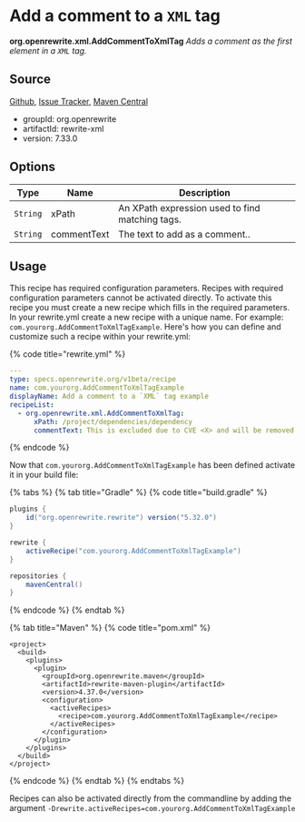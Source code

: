 # Add a comment to a `XML` tag

**org.openrewrite.xml.AddCommentToXmlTag**
_Adds a comment as the first element in a `XML` tag._

## Source

[Github](https://github.com/openrewrite/rewrite), [Issue Tracker](https://github.com/openrewrite/rewrite/issues), [Maven Central](https://search.maven.org/artifact/org.openrewrite/rewrite-xml/7.33.0/jar)

* groupId: org.openrewrite
* artifactId: rewrite-xml
* version: 7.33.0

## Options

| Type | Name | Description |
| -- | -- | -- |
| `String` | xPath | An XPath expression used to find matching tags. |
| `String` | commentText | The text to add as a comment.. |


## Usage

This recipe has required configuration parameters. Recipes with required configuration parameters cannot be activated directly. To activate this recipe you must create a new recipe which fills in the required parameters. In your rewrite.yml create a new recipe with a unique name. For example: `com.yourorg.AddCommentToXmlTagExample`.
Here's how you can define and customize such a recipe within your rewrite.yml:

{% code title="rewrite.yml" %}
```yaml
---
type: specs.openrewrite.org/v1beta/recipe
name: com.yourorg.AddCommentToXmlTagExample
displayName: Add a comment to a `XML` tag example
recipeList:
  - org.openrewrite.xml.AddCommentToXmlTag:
      xPath: /project/dependencies/dependency
      commentText: This is excluded due to CVE <X> and will be removed when we upgrade the next version is available.
```
{% endcode %}


Now that `com.yourorg.AddCommentToXmlTagExample` has been defined activate it in your build file:

{% tabs %}
{% tab title="Gradle" %}
{% code title="build.gradle" %}
```groovy
plugins {
    id("org.openrewrite.rewrite") version("5.32.0")
}

rewrite {
    activeRecipe("com.yourorg.AddCommentToXmlTagExample")
}

repositories {
    mavenCentral()
}

```
{% endcode %}
{% endtab %}

{% tab title="Maven" %}
{% code title="pom.xml" %}
```markup
<project>
  <build>
    <plugins>
      <plugin>
        <groupId>org.openrewrite.maven</groupId>
        <artifactId>rewrite-maven-plugin</artifactId>
        <version>4.37.0</version>
        <configuration>
          <activeRecipes>
            <recipe>com.yourorg.AddCommentToXmlTagExample</recipe>
          </activeRecipes>
        </configuration>
      </plugin>
    </plugins>
  </build>
</project>
```
{% endcode %}
{% endtab %}
{% endtabs %}

Recipes can also be activated directly from the commandline by adding the argument `-Drewrite.activeRecipes=com.yourorg.AddCommentToXmlTagExample`

